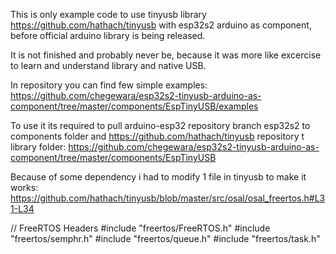 This is only example code to use tinyusb library
https://github.com/hathach/tinyusb
with esp32s2 arduino as component, before official arduino library is being released. 

It is not finished and probably never be, because it was more like excercise to learn and understand library and native USB.

In repository you can find few simple examples:
https://github.com/chegewara/esp32s2-tinyusb-arduino-as-component/tree/master/components/EspTinyUSB/examples


To use it its required to pull arduino-esp32 repository branch esp32s2 to components folder and https://github.com/hathach/tinyusb repository t library folder:
https://github.com/chegewara/esp32s2-tinyusb-arduino-as-component/tree/master/components/EspTinyUSB


Because of some dependency i had to modify 1 file in tinyusb to make it works:
https://github.com/hathach/tinyusb/blob/master/src/osal/osal_freertos.h#L31-L34

// FreeRTOS Headers
#include "freertos/FreeRTOS.h"
#include "freertos/semphr.h"
#include "freertos/queue.h"
#include "freertos/task.h"
